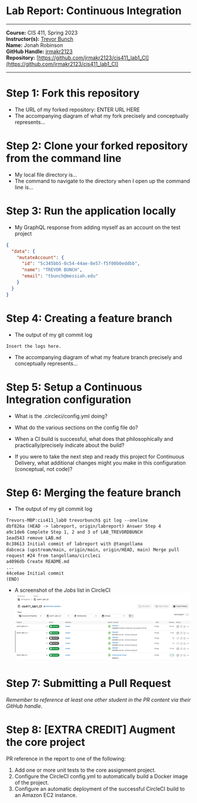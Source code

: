 # Lab Report: Continuous Integration
___
**Course:** CIS 411, Spring 2023  
**Instructor(s):** [Trevor Bunch](https://github.com/trevordbunch)  
**Name:** Jonah Robinson  
**GitHub Handle:** [jrmakr2123](https://github.com/jrmakr2123)  
**Repository:** [https://github.com/jrmakr2123/cis411_lab1_CI](https://github.com/jrmakr2123/cis411_lab1_CI)  
___

# Step 1: Fork this repository
- The URL of my forked repository: ENTER URL HERE
- The accompanying diagram of what my fork precisely and conceptually represents...

# Step 2: Clone your forked repository from the command line  
- My local file directory is...
- The command to navigate to the directory when I open up the command line is...

# Step 3: Run the application locally
- My GraphQL response from adding myself as an account on the test project
``` json
{
  "data": {
    "mutateAccount": {
      "id": "5c345bb5-0c54-44ae-8e57-f5f00b0eddbb",
      "name": "TREVOR BUNCH",
      "email": "tbunch@messiah.edu"
    }
  }
}
```

# Step 4: Creating a feature branch
- The output of my git commit log
```
Insert the logs here.
```
- The accompanying diagram of what my feature branch precisely and conceptually represents...

# Step 5: Setup a Continuous Integration configuration
- What is the .circleci/config.yml doing?  


- What do the various sections on the config file do?  
   

- When a CI build is successful, what does that philosophically and practically/precisely indicate about the build?  
   

- If you were to take the next step and ready this project for Continuous Delivery, what additional changes might you make in this configuration (conceptual, not code)?  
   

# Step 6: Merging the feature branch
* The output of my git commit log
```
Trevors-MBP:cis411_lab0 trevorbunch$ git log --oneline
dbf826a (HEAD -> labreport, origin/labreport) Answer Step 4
a9c1de6 Complete Step 1, 2 and 3 of LAB_TREVORDBUNCH
1ead543 remove LAB.md
8c38613 Initial commit of labreport with @tangollama
dabceca (upstream/main, origin/main, origin/HEAD, main) Merge pull request #24 from tangollama/circleci
a4096db Create README.md
...
44ce6ae Initial commit
(END)
```

* A screenshot of the _Jobs_ list in CircleCI
![CircleCI Success](../assets/circleci_success.png)

# Step 7: Submitting a Pull Request
_Remember to reference at least one other student in the PR content via their GitHub handle._



# Step 8: [EXTRA CREDIT] Augment the core project
PR reference in the report to one of the following:
1. Add one or more unit tests to the core assignment project. 
2. Configure the CircleCI config.yml to automatically build a Docker image of the project.
3. Configure an automatic deployment of the successful CircleCI build to an Amazon EC2 instance.
